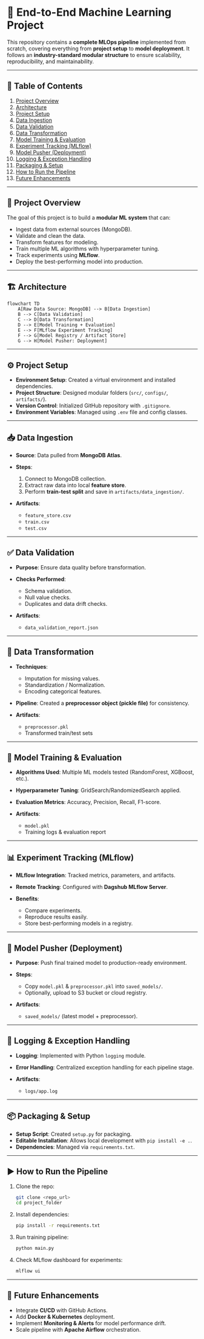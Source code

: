 # 🚀 End-to-End Machine Learning Project

This repository contains a **complete MLOps pipeline** implemented from scratch, covering everything from **project setup** to **model deployment**. It follows an **industry-standard modular structure** to ensure scalability, reproducibility, and maintainability.

---

## 📑 Table of Contents

1. [Project Overview](#project-overview)
2. [Architecture](#architecture)
3. [Project Setup](#project-setup)
4. [Data Ingestion](#data-ingestion)
5. [Data Validation](#data-validation)
6. [Data Transformation](#data-transformation)
7. [Model Training & Evaluation](#model-training--evaluation)
8. [Experiment Tracking (MLflow)](#experiment-tracking-mlflow)
9. [Model Pusher (Deployment)](#model-pusher-deployment)
10. [Logging & Exception Handling](#logging--exception-handling)
11. [Packaging & Setup](#packaging--setup)
12. [How to Run the Pipeline](#how-to-run-the-pipeline)
13. [Future Enhancements](#future-enhancements)

---

## 📌 Project Overview

The goal of this project is to build a **modular ML system** that can:

* Ingest data from external sources (MongoDB).
* Validate and clean the data.
* Transform features for modeling.
* Train multiple ML algorithms with hyperparameter tuning.
* Track experiments using **MLflow**.
* Deploy the best-performing model into production.

---

## 🏗 Architecture

```mermaid
flowchart TD
    A[Raw Data Source: MongoDB] --> B[Data Ingestion]
    B --> C[Data Validation]
    C --> D[Data Transformation]
    D --> E[Model Training + Evaluation]
    E --> F[MLflow Experiment Tracking]
    F --> G[Model Registry / Artifact Store]
    G --> H[Model Pusher: Deployment]
```

---

## ⚙️ Project Setup

* **Environment Setup**: Created a virtual environment and installed dependencies.
* **Project Structure**: Designed modular folders (`src/`, `configs/`, `artifacts/`).
* **Version Control**: Initialized GitHub repository with `.gitignore`.
* **Environment Variables**: Managed using `.env` file and config classes.

---

## 📥 Data Ingestion

* **Source**: Data pulled from **MongoDB Atlas**.
* **Steps**:

  1. Connect to MongoDB collection.
  2. Extract raw data into local **feature store**.
  3. Perform **train-test split** and save in `artifacts/data_ingestion/`.
* **Artifacts**:

  * `feature_store.csv`
  * `train.csv`
  * `test.csv`

---

## ✅ Data Validation

* **Purpose**: Ensure data quality before transformation.
* **Checks Performed**:

  * Schema validation.
  * Null value checks.
  * Duplicates and data drift checks.
* **Artifacts**:

  * `data_validation_report.json`

---

## 🔄 Data Transformation

* **Techniques**:

  * Imputation for missing values.
  * Standardization / Normalization.
  * Encoding categorical features.
* **Pipeline**: Created a **preprocessor object (pickle file)** for consistency.
* **Artifacts**:

  * `preprocessor.pkl`
  * Transformed train/test sets

---

## 🤖 Model Training & Evaluation

* **Algorithms Used**: Multiple ML models tested (RandomForest, XGBoost, etc.).
* **Hyperparameter Tuning**: GridSearch/RandomizedSearch applied.
* **Evaluation Metrics**: Accuracy, Precision, Recall, F1-score.
* **Artifacts**:

  * `model.pkl`
  * Training logs & evaluation report

---

## 📊 Experiment Tracking (MLflow)

* **MLflow Integration**: Tracked metrics, parameters, and artifacts.
* **Remote Tracking**: Configured with **Dagshub MLflow Server**.
* **Benefits**:

  * Compare experiments.
  * Reproduce results easily.
  * Store best-performing models in a registry.

---

## 🚀 Model Pusher (Deployment)

* **Purpose**: Push final trained model to production-ready environment.
* **Steps**:

  * Copy `model.pkl` & `preprocessor.pkl` into `saved_models/`.
  * Optionally, upload to S3 bucket or cloud registry.
* **Artifacts**:

  * `saved_models/` (latest model + preprocessor).

---

## 📝 Logging & Exception Handling

* **Logging**: Implemented with Python `logging` module.
* **Error Handling**: Centralized exception handling for each pipeline stage.
* **Artifacts**:

  * `logs/app.log`

---

## 📦 Packaging & Setup

* **Setup Script**: Created `setup.py` for packaging.
* **Editable Installation**: Allows local development with `pip install -e .`.
* **Dependencies**: Managed via `requirements.txt`.

---

## ▶️ How to Run the Pipeline

1. Clone the repo:

   ```bash
   git clone <repo_url>
   cd project_folder
   ```
2. Install dependencies:

   ```bash
   pip install -r requirements.txt
   ```
3. Run training pipeline:

   ```bash
   python main.py
   ```
4. Check MLflow dashboard for experiments:

   ```bash
   mlflow ui
   ```

---

## 🚀 Future Enhancements

* Integrate **CI/CD** with GitHub Actions.
* Add **Docker & Kubernetes** deployment.
* Implement **Monitoring & Alerts** for model performance drift.
* Scale pipeline with **Apache Airflow** orchestration.

